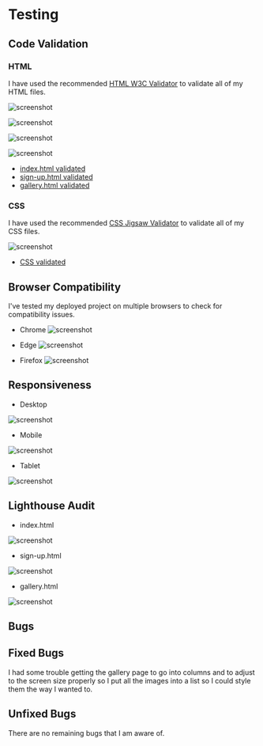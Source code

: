 # Testing

## Code Validation

### HTML

I have used the recommended [HTML W3C Validator](https://validator.w3.org) to validate all of my HTML files.

![screenshot](documentation/html-validated.png)

![screenshot](documentation/index.html.png)

![screenshot](documentation/sign-up.html.png)

![screenshot](documentation/gallery.html.png)

- [index.html validated](https://validator.w3.org/nu/?doc=https%3A%2F%2Fbriant-20.github.io%2Fthe-space-race%2Findex.html)
- [sign-up.html validated](https://validator.w3.org/nu/?doc=https%3A%2F%2Fbriant-20.github.io%2Fthe-space-race%2Fsign-up.html)
- [gallery.html validated](https://validator.w3.org/nu/?doc=https%3A%2F%2Fbriant-20.github.io%2Fthe-space-race%2Fgallery.html)

### CSS

I have used the recommended [CSS Jigsaw Validator](https://jigsaw.w3.org/css-validator) to validate all of my CSS files.

![screenshot](documentation/css-validated.png)

- [CSS validated](http://jigsaw.w3.org/css-validator/validator?lang=en&profile=css3svg&uri=https%3A%2F%2Fbriant-20.github.io%2Fthe-space-race&usermedium=all&vextwarning=&warning=1)

## Browser Compatibility

I've tested my deployed project on multiple browsers to check for compatibility issues.

- Chrome
![screenshot](documentation/chrome.png)

- Edge
![screenshot](documentation/edge.png)

- Firefox
![screenshot](documentation/firefox.png)

## Responsiveness

- Desktop

![screenshot](documentation/desktop.png)

- Mobile

![screenshot](documentation/mobile.png)

- Tablet

![screenshot](documentation/tablet.png)

## Lighthouse Audit

- index.html

![screenshot](documentation/lighthouse-index.png)

- sign-up.html

![screenshot](documentation/lighthouse-sign-up.png)

- gallery.html

![screenshot](documentation/lighthouse-gallery.png)

## Bugs

## Fixed Bugs

I had some trouble getting the gallery page to go into columns and to adjust to the screen size properly so I put all the images into a list so I could style them the way I wanted to.

## Unfixed Bugs

There are no remaining bugs that I am aware of.
